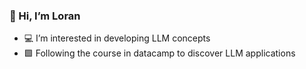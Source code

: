 ### 👋 Hi, I’m Loran
  
  - 💻 I’m interested in developing LLM concepts
  - 🟩 Following the course in datacamp to discover LLM applications

<!---
lorankhalil/lorankhalil is a ✨ special ✨ repository because its `README.md` (this file) appears on your GitHub profile.
You can click the Preview link to take a look at your changes.
--->
